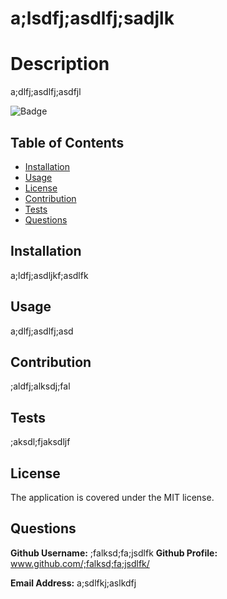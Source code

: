 # a;lsdfj;asdlfj;sadjlk
  # Description
  a;dlfj;asdlfj;asdfjl
  
  ![Badge](https://img.shields.io/badge/License-MIT-blueviolet)
  ## Table of Contents
  - [Installation](#installation)
  - [Usage](#usage)
  - [License](#liscense)
  - [Contribution](#contribution)
  - [Tests](#tests)
  - [Questions](#questions)
  ## Installation
  a;ldfj;asdljkf;asdlfk
  ## Usage
  a;dlfj;asdlfj;asd
  ## Contribution
  ;aldfj;alksdj;fal
  ## Tests
  ;aksdl;fjaksdljf
  ## License
  The application is covered under the MIT license.
  ## Questions
  **Github Username:** ;falksd;fa;jsdlfk
  **Github Profile:** www.github.com/;falksd;fa;jsdlfk/
  
  **Email Address:** a;sdlfkj;aslkdfj
